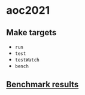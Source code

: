 # aoc2021

## Make targets
- `run`
- `test`
- `testWatch`
- `bench`

## [Benchmark results](https://wamaral.github.io/advent-of-code/2021/benchmark.html)
